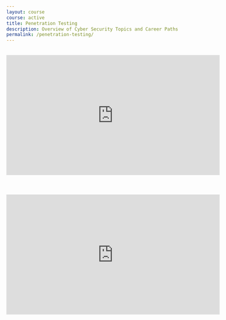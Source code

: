 ```yaml
---
layout: course
course: active
title: Penetration Testing
description: Overview of Cyber Security Topics and Career Paths
permalink: /penetration-testing/
---
```


<br>
<div class="embed-responsive embed-responsive-16by9">
  <iframe width="560" height="315" src="https://www.youtube-nocookie.com/embed/BdSCIn50xjc" frameborder="0" allow="autoplay; encrypted-media" allowfullscreen></iframe>
</div><br><br>

<br>
<div class="embed-responsive embed-responsive-16by9">
  <iframe width="560" height="315" src="https://www.youtube-nocookie.com/embed/q-ZrX41cIOA" frameborder="0" allow="autoplay; encrypted-media" allowfullscreen></iframe>
</div><br><br>
